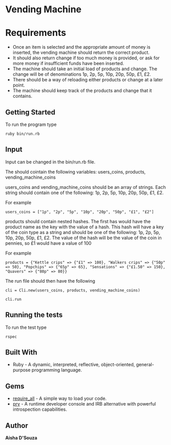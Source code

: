 # Vending Machine

# Requirements

- Once an item is selected and the appropriate amount of money is inserted, the vending
  machine should return the correct product.
- It should also return change if too much money is provided, or ask for more money if
  insufficient funds have been inserted.
- The machine should take an initial load of products and change. The change will be of
  denominations 1p, 2p, 5p, 10p, 20p, 50p, £1, £2.
- There should be a way of reloading either products or change at a later point.
- The machine should keep track of the products and change that it contains.

## Getting Started

To run the program type

```
ruby bin/run.rb
```

## Input

Input can be changed in the bin/run.rb file.

The should cointain the following variables: users_coins, products, vending_machine_coins

users_coins and vending_machine_coins should be an array of strings. Each string should contain one of the following: 1p, 2p, 5p, 10p, 20p, 50p, £1, £2.

For example

```
users_coins = ["1p", "2p", "5p", "10p", "20p", "50p", "£1", "£2"]
```

products should contain nested hashes. The first has would have the product name as the key with the value of a hash. This hash will have a key of the coin type as a string and should be one of the following: 1p, 2p, 5p, 10p, 20p, 50p, £1, £2. The value of the hash will be the value of the coin in pennies, so £1 would have a value of 100

For example

```
products = {"Kettle crips" => {"£1" => 100}, "Walkers crips" => {"50p" => 50}, "Popchips" => {"65p" => 65}, "Sensations" => {"£1.50" => 150}, "Quavers" => {"80p" => 80}}
```

The run file should then have the following

```
cli = Cli.new(users_coins, products, vending_machine_coins)

cli.run
```

## Running the tests

To run the test type

```
rspec
```

## Built With

- Ruby - A dynamic, interpreted, reflective, object-oriented, general-purpose programming language.

## Gems

- [require_all](https://github.com/jarmo/require_all) - A simple way to load your code.
- [pry](https://github.com/pry/pry) - A runtime developer console and IRB alternative with powerful introspection capabilities.

## Author

**Aisha D'Souza**
